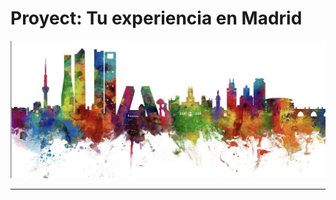 # Proyect: Tu experiencia en Madrid

![imagen](https://github.com/SaraPazo/Final-project-event/blob/main/proyecto/imagenes/madrid.jpej.png)

***

